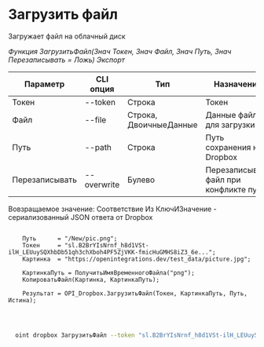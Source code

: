 ﻿---
sidebar_position: 4
---

# Загрузить файл
 Загружает файл на облачный диск


*Функция ЗагрузитьФайл(Знач Токен, Знач Файл, Знач Путь, Знач Перезаписывать = Ложь) Экспорт*

  | Параметр | CLI опция | Тип | Назначение |
  |-|-|-|-|
  | Токен | --token | Строка | Токен |
  | Файл | --file | Строка, ДвоичныеДанные | Данные файл для загрузки |
  | Путь | --path | Строка | Путь сохранения на Dropbox |
  | Перезаписывать | --overwrite | Булево | Перезаписывать файл при конфликте путей |

  
  Вовзращаемое значение:   Соответствие Из КлючИЗначение - сериализованный JSON ответа от Dropbox 

```bsl title="Пример кода"
	
    Путь      = "/New/pic.png";  
    Токен     = "sl.B2BrYIsNrnf_h8d1VSt-ilH_LEUuySQXhbDb51qh3chXboh4PF5ZjVKK-fmicHuGMHS8iZ3_6e...";
    Картинка  = "https://openintegrations.dev/test_data/picture.jpg";
    
    КартинкаПуть = ПолучитьИмяВременногоФайла("png");
    КопироватьФайл(Картинка, КартинкаПуть);
    
    Результат = OPI_Dropbox.ЗагрузитьФайл(Токен, КартинкаПуть, Путь, Истина);

	
```

```sh title="Пример команд CLI"
    
  oint dropbox ЗагрузитьФайл --token "sl.B2BrYIsNrnf_h8d1VSt-ilH_LEUuySQXhbDb51qh3chXboh4PF5ZjVKK-fmicHuGMHS8iZ3_6e..." --file %file% --path %path% --overwrite %overwrite%

```


```json title="Результат"



```
